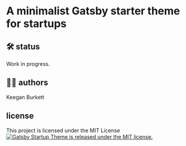 # A minimalist Gatsby starter theme for startups

## 🛠 status
Work in progress.

## 🚴‍♂️ authors
Keegan Burkett

## license
This project is licensed under the MIT License <br />
<a href="https://github.com/keegn/gatsby-startup-theme/blob/master/LICENSE">
    <img src="https://img.shields.io/badge/license-MIT-blue.svg" alt="Gatsby Startup Theme is released under the MIT license." />
</a>


